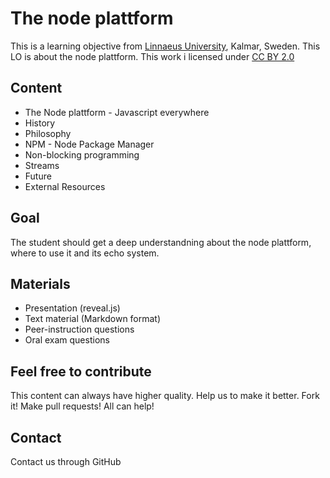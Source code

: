 # The node plattform

This is a learning objective from [Linnaeus University](http://lnu.se), Kalmar, Sweden.
This LO is about the node plattform.
This work i licensed under [CC BY 2.0](https://creativecommons.org/licenses/by/2.0/)

## Content
* The Node plattform - Javascript everywhere
* History
* Philosophy
* NPM - Node Package Manager
* Non-blocking programming
* Streams
* Future
* External Resources

## Goal
The student should get a deep understandning about the node plattform, where to use it and its echo system.

## Materials
* Presentation (reveal.js)
* Text material (Markdown format)
* Peer-instruction questions
* Oral exam questions

## Feel free to contribute
This content can always have higher quality. Help us to make it better. Fork it!
Make pull requests! All can help!

## Contact
Contact us through GitHub
